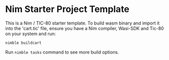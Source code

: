 # Nim Starter Project Template

This is a Nim / TIC-80 starter template. To build wasm binary and import it into
the 'cart.tic' file, ensure you have a Nim compiler, Wasi-SDK and Tic-80 on your system and run:

```
nimble buildcart
```

Run `nimble tasks` command to see more build options.
